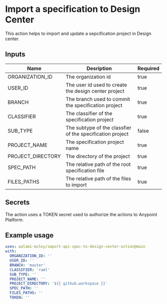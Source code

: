 # Import a specification to Design Center

This action helps to import and update a sepcification project in Design center.

## Inputs

|Name|Desription|Required|
|---|---|---|
|ORGANIZATION_ID|The organization id|true|
|USER_ID|The user id used to create the design center project|true|
|BRANCH|The branch used to commit the specification project|true|
|CLASSIFIER|The classifier of the specification project|true|
|SUB_TYPE|The subtype of the classfier of the specification project|false|
|PROJECT_NAME|The specification project name|true|
|PROJECT_DIRECTORY|The directory of the project|true|
|SPEC_PATH|The relative path of the root specification file|true|
|FILES_PATHS|The relative path of the files to import|true|

## Secrets

The action uses a TOKEN secret used to authorize the actions to Anypoint Platform.

## Example usage

```yaml
uses: aalami-muley/import-api-spec-to-design-center-action@main
with:
  ORGANIZATION_ID: ''
  USER_ID: ''
  BRANCH: 'master'
  CLASSIFIER: 'raml'
  SUB_TYPE: ''
  PROJECT_NAME: ''
  PROJECT_DIRECTORY: '${{ github.workspace }}'
  SPEC_PATH: ''
  FILES_PATHS: ''
  TOKEN: ''
```
